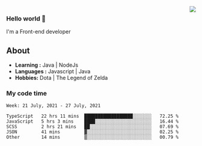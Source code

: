 <img align='right' src="https://github-readme-stats.vercel.app/api?username=jumodada&show_icons=true&theme=vue">

### Hello world 👋

I'm a Front-end developer 
    
## About
-  **Learning :** Java | NodeJs
-  **Languages :** Javascript | Java
-  **Hobbies:** Dota | The Legend of Zelda

### My code time

<!--START_SECTION:waka-->
```text
Week: 21 July, 2021 - 27 July, 2021

TypeScript   22 hrs 11 mins  ██████████████████░░░░░░░   72.25 % 
JavaScript   5 hrs 3 mins    ████░░░░░░░░░░░░░░░░░░░░░   16.44 % 
SCSS         2 hrs 21 mins   ██░░░░░░░░░░░░░░░░░░░░░░░   07.69 % 
JSON         41 mins         ▓░░░░░░░░░░░░░░░░░░░░░░░░   02.25 % 
Other        14 mins         ▒░░░░░░░░░░░░░░░░░░░░░░░░   00.79 % 
```
<!--END_SECTION:waka-->
